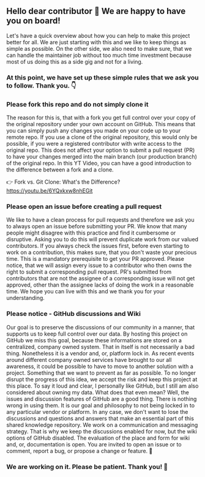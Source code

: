 ## Hello dear contributor 👋 We are happy to have you on board!

Let's have a quick overview about how you can help to make this project better for all. We are just starting with this and we like to keep things as simple as possible. On the other side, we also need to make sure, that we can handle the maintainer job without too much time investment because most of us doing this as a side gig and not for a living. 

### At this point, we have set up these simple rules that we ask you to follow. Thank you. 👇

### Please fork this repo and do not simply clone it

The reason for this is, that with a fork you get full control over your copy of the original repository under your own account on GitHub. This means that you can simply push any changes you made on your code up to your remote repo. If you use a clone of the original repository, this would only be possible, if you were a registered contributor with write access to the original repo. This does not affect your option to submit a pull request (PR) to have your changes merged into the main branch (our production branch) of the original repo. In this YT Video, you can have a good introduction to the difference between a fork and a clone.

👉 Fork vs. Git Clone: What's the Difference? https://youtu.be/6YQxkxw8nhEGit

### Please open an issue before creating a pull request

We like to have a clean process for pull requests and therefore we ask you to always open an issue before submitting your PR. We know that many people might disagree with this practice and find it cumbersome or disruptive. Asking you to do this will prevent duplicate work from our valued contributors. If you always check the issues first, before even starting to work on a contribution, this makes sure, that you don't waste your precious time. This is a mandatory prerequisite to get your PR approved. Please notice, that we will assign every issue to a contributor who then owns the right to submit a corresponding pull request. PR's submitted from contributors that are not the assignee of a corresponding issue will not get approved, other than the assignee lacks of doing the work in a reasonable time. We hope you can live with this and we thank you for your understanding. 

### Please notice - GitHub discussions and Wiki

Our goal is to preserve the discussions of our community in a manner, that supports us to keep full control over our data. By hosting this project on GitHub we miss this goal, because these informations are stored on a centralized, company owned system. That in itself is not necessarily a bad thing. Nonetheless it is a vendor and, or, platform lock in. As recent events around different company owned services have brought to our all awareness, it could be possible to have to move to another solution with a project. Something that we want to prevent as far as possible. To no longer disrupt the progress of this idea, we accept the risk and keep this project at this place. To say it loud and clear, I personally like GitHub, but I still am also considered about owning my data. What does that even mean? Well, the issues and discussion features of GitHub are a good thing. There is nothing wrong in using them. It is our goal and philosophy to not being locked in to any particular vendor or platform. In any case, we don't want to lose the discussions and questions and answers that make an essential part of this shared knowledge repository. We work on a communication and messaging strategy. That is why we keep the discussions enabled for now, but the wiki options of GitHub disabled. The evaluation of the place and form for wiki and, or, documentation is open. You are invited to open an issue or to comment, report a bug, or propose a change or feature. 🤝 

### We are working on it. Please be patient. Thank you! 💚



